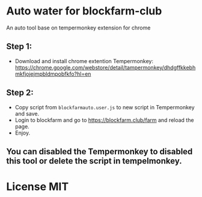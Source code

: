 # Auto water for blockfarm-club
An auto tool base on tempermonkey extension for chrome

## Step 1:
- Download and install chrome extention Tempermonkey:  https://chrome.google.com/webstore/detail/tampermonkey/dhdgffkkebhmkfjojejmpbldmpobfkfo?hl=en

## Step 2:
- Copy script from  `blockfarmauto.user.js` to new script in Tempermonkey and save.
- Login to blockfarm and go to https://blockfarm.club/farm and reload the page.
- Enjoy.

## You can disabled the Tempermonkey to disabled this tool or delete the script in tempelmonkey.

# License MIT
